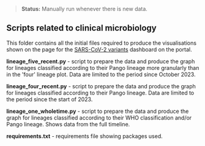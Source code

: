 >**Status:** Manually run whenever there is new data.

## Scripts related to clinical microbiology

This folder contains all the initial files required to produce the visualisations shown on the page for the [SARS-CoV-2 variants](https://www.pathogens.se/dashboards/variants_region_uppsala/) dashboard on the portal.

**lineage_five_recent.py** - script to prepare the data and produce the graph for lineages classified according to their Pango lineage more granularly than in the 'four' lineage plot. Data are limited to the period since October 2023.

**lineage_four_recent.py** - script to prepare the data and produce the graph for lineages classified according to their Pango lineage. Data are limited to the period since the start of 2023.

**lineage_one_wholetime.py** - script to prepare the data and produce the graph for lineages classified according to their WHO classification and/or Pango lineage. Shows data from the full timeline.

**requirements.txt** - requirements file showing packages used.

